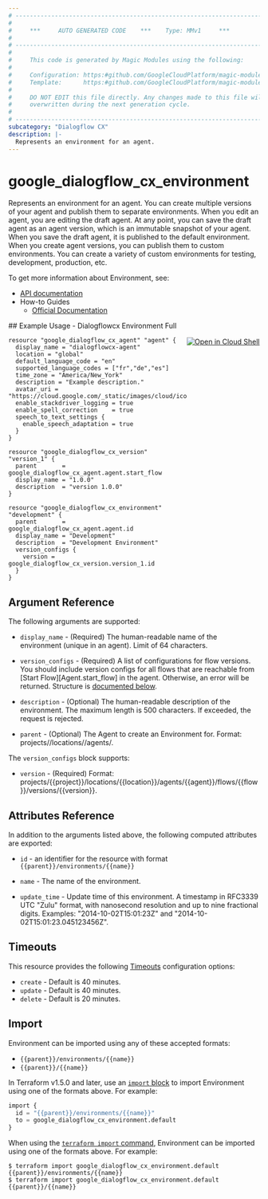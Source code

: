 ```yaml
---
# ----------------------------------------------------------------------------
#
#     ***     AUTO GENERATED CODE    ***    Type: MMv1     ***
#
# ----------------------------------------------------------------------------
#
#     This code is generated by Magic Modules using the following:
#
#     Configuration: https:#github.com/GoogleCloudPlatform/magic-modules/tree/main/mmv1/products/dialogflowcx/Environment.yaml
#     Template:      https:#github.com/GoogleCloudPlatform/magic-modules/tree/main/mmv1/templates/terraform/resource.html.markdown.tmpl
#
#     DO NOT EDIT this file directly. Any changes made to this file will be
#     overwritten during the next generation cycle.
#
# ----------------------------------------------------------------------------
subcategory: "Dialogflow CX"
description: |-
  Represents an environment for an agent.
---
```


# google_dialogflow_cx_environment

Represents an environment for an agent. You can create multiple versions of your agent and publish them to separate environments.
When you edit an agent, you are editing the draft agent. At any point, you can save the draft agent as an agent version, which is an immutable snapshot of your agent.
When you save the draft agent, it is published to the default environment. When you create agent versions, you can publish them to custom environments. You can create a variety of custom environments for testing, development, production, etc.


To get more information about Environment, see:

* [API documentation](https://cloud.google.com/dialogflow/cx/docs/reference/rest/v3/projects.locations.agents.environments)
* How-to Guides
    * [Official Documentation](https://cloud.google.com/dialogflow/cx/docs)

<div class = "oics-button" style="float: right; margin: 0 0 -15px">
  <a href="https://console.cloud.google.com/cloudshell/open?cloudshell_git_repo=https%3A%2F%2Fgithub.com%2Fterraform-google-modules%2Fdocs-examples.git&cloudshell_image=gcr.io%2Fcloudshell-images%2Fcloudshell%3Alatest&cloudshell_print=.%2Fmotd&cloudshell_tutorial=.%2Ftutorial.md&cloudshell_working_dir=dialogflowcx_environment_full&open_in_editor=main.tf" target="_blank">
    <img alt="Open in Cloud Shell" src="//gstatic.com/cloudssh/images/open-btn.svg" style="max-height: 44px; margin: 32px auto; max-width: 100%;">
  </a>
</div>
## Example Usage - Dialogflowcx Environment Full


```hcl
resource "google_dialogflow_cx_agent" "agent" {
  display_name = "dialogflowcx-agent"
  location = "global"
  default_language_code = "en"
  supported_language_codes = ["fr","de","es"]
  time_zone = "America/New_York"
  description = "Example description."
  avatar_uri = "https://cloud.google.com/_static/images/cloud/icons/favicons/onecloud/super_cloud.png"
  enable_stackdriver_logging = true
  enable_spell_correction    = true
  speech_to_text_settings {
    enable_speech_adaptation = true
  }
}

resource "google_dialogflow_cx_version" "version_1" {
  parent       = google_dialogflow_cx_agent.agent.start_flow
  display_name = "1.0.0"
  description  = "version 1.0.0"
}

resource "google_dialogflow_cx_environment" "development" {
  parent       = google_dialogflow_cx_agent.agent.id
  display_name = "Development"
  description  = "Development Environment"
  version_configs {
    version = google_dialogflow_cx_version.version_1.id
  }
}
```

## Argument Reference

The following arguments are supported:


* `display_name` -
  (Required)
  The human-readable name of the environment (unique in an agent). Limit of 64 characters.

* `version_configs` -
  (Required)
  A list of configurations for flow versions. You should include version configs for all flows that are reachable from [Start Flow][Agent.start_flow] in the agent. Otherwise, an error will be returned.
  Structure is [documented below](#nested_version_configs).


* `description` -
  (Optional)
  The human-readable description of the environment. The maximum length is 500 characters. If exceeded, the request is rejected.

* `parent` -
  (Optional)
  The Agent to create an Environment for.
  Format: projects/<Project ID>/locations/<Location ID>/agents/<Agent ID>.



<a name="nested_version_configs"></a>The `version_configs` block supports:

* `version` -
  (Required)
  Format: projects/{{project}}/locations/{{location}}/agents/{{agent}}/flows/{{flow}}/versions/{{version}}.

## Attributes Reference

In addition to the arguments listed above, the following computed attributes are exported:

* `id` - an identifier for the resource with format `{{parent}}/environments/{{name}}`

* `name` -
  The name of the environment.

* `update_time` -
  Update time of this environment. A timestamp in RFC3339 UTC "Zulu" format, with nanosecond resolution and up to nine fractional digits. Examples: "2014-10-02T15:01:23Z" and "2014-10-02T15:01:23.045123456Z".


## Timeouts

This resource provides the following
[Timeouts](https://developer.hashicorp.com/terraform/plugin/sdkv2/resources/retries-and-customizable-timeouts) configuration options:

- `create` - Default is 40 minutes.
- `update` - Default is 40 minutes.
- `delete` - Default is 20 minutes.

## Import


Environment can be imported using any of these accepted formats:

* `{{parent}}/environments/{{name}}`
* `{{parent}}/{{name}}`


In Terraform v1.5.0 and later, use an [`import` block](https://developer.hashicorp.com/terraform/language/import) to import Environment using one of the formats above. For example:

```tf
import {
  id = "{{parent}}/environments/{{name}}"
  to = google_dialogflow_cx_environment.default
}
```

When using the [`terraform import` command](https://developer.hashicorp.com/terraform/cli/commands/import), Environment can be imported using one of the formats above. For example:

```
$ terraform import google_dialogflow_cx_environment.default {{parent}}/environments/{{name}}
$ terraform import google_dialogflow_cx_environment.default {{parent}}/{{name}}
```
